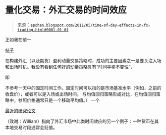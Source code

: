 <!--yml

类别：未分类

日期：2024-05-12 19:03:00

-->

# 量化交易：外汇交易的时间效应

> 来源：[`epchan.blogspot.com/2011/05/time-of-day-effects-in-fx-trading.html#0001-01-01`](http://epchan.blogspot.com/2011/05/time-of-day-effects-in-fx-trading.html#0001-01-01)

正如我在前一

[帖子](http://epchan.blogspot.com/2011/03/momentum-strategies.html)

在构建外汇（以及期货）盈利动量交易策略时，成功的主要因素之一是要关注入场和出场时机。我没有看到任何好的动量策略具有“时间平移不变性”，

即

不参考一天中的固定时间工作。固定时间可以指的是市场基准水平（例如，之前的收盘价），或者可以是入场或出场时间。 与均值回归策略形成对比，在均值回归策略中，参照价格通常只是一个移动平均值。） 一个

[最近的研究论文](http://www.snb.ch/n/mmr/reference/working_paper_2011_04/source)

（致谢：William）指向了外汇市场中此类时间效应的另一个例子：一种货币在其本地交易时段通常会贬值。
